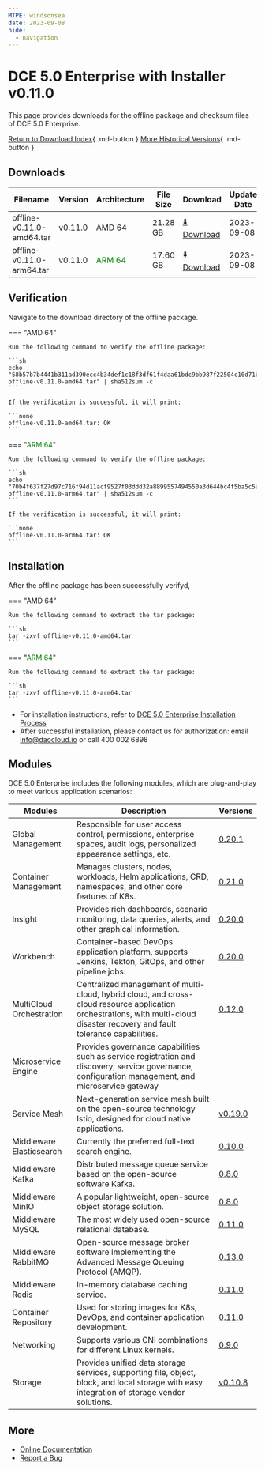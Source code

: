 ```yaml
---
MTPE: windsonsea
date: 2023-09-08
hide:
  - navigation
---
```


# DCE 5.0 Enterprise with Installer v0.11.0

This page provides downloads for the offline package and checksum files of DCE 5.0 Enterprise.

[Return to Download Index](../index.md#download-enterprise-package){ .md-button }
[More Historical Versions](./dce5-installer-history.md){ .md-button }

## Downloads

| Filename | Version | Architecture | File Size | Download | Update Date |
| -------- | ------- | ------------ | --------- | -------- | ----------- |
| offline-v0.11.0-amd64.tar | v0.11.0 | AMD 64 | 21.28 GB | [:arrow_down: Download](https://qiniu-download-public.daocloud.io/DaoCloud_Enterprise/dce5/offline-v0.11.0-amd64.tar) | 2023-09-08 |
| offline-v0.11.0-arm64.tar | v0.11.0 | <font color="green">ARM 64</font> | 17.60 GB | [:arrow_down: Download](https://qiniu-download-public.daocloud.io/DaoCloud_Enterprise/dce5/offline-v0.11.0-arm64.tar) | 2023-09-08 |

## Verification

Navigate to the download directory of the offline package.

=== "AMD 64"

    Run the following command to verify the offline package:

    ```sh
    echo "58b57b7b4441b311ad390ecc4b34def1c18f3df61f4daa61bdc9bb987f22504c10d71bdd24e39996d566cc9965cdd7ba26dbc3d71bfbe982b82b17aa20ff0751  offline-v0.11.0-amd64.tar" | sha512sum -c
    ```

    If the verification is successful, it will print:

    ```none
    offline-v0.11.0-amd64.tar: OK
    ```

=== "<font color="green">ARM 64</font>"

    Run the following command to verify the offline package:

    ```sh
    echo "70b4f637f27d97c716f94d11acf9527f03ddd32a8899557494550a3d644bc4f5ba5c5a6b89bac9023b0a4da88c38a4b3e3ba9d3320bc7eeff483921f31d546cf  offline-v0.11.0-arm64.tar" | sha512sum -c
    ```

    If the verification is successful, it will print:

    ```none
    offline-v0.11.0-arm64.tar: OK
    ```

## Installation

After the offline package has been successfully verifyd,

=== "AMD 64"

    Run the following command to extract the tar package:

    ```sh
    tar -zxvf offline-v0.11.0-amd64.tar
    ```

=== "<font color="green">ARM 64</font>"

    Run the following command to extract the tar package:

    ```sh
    tar -zxvf offline-v0.11.0-arm64.tar
    ```

- For installation instructions, refer to [DCE 5.0 Enterprise Installation Process](../../install/commercial/start-install.md)
- After successful installation, please contact us for authorization: email info@daocloud.io or call 400 002 6898

## Modules

DCE 5.0 Enterprise includes the following modules,
which are plug-and-play to meet various application scenarios:

| Modules | Description | Versions |
| ------- | ----------- | -------- |
| Global Management | Responsible for user access control, permissions, enterprise spaces, audit logs, personalized appearance settings, etc. | [0.20.1](../../ghippo/intro/release-notes.md#v0201) |
| Container Management | Manages clusters, nodes, workloads, Helm applications, CRD, namespaces, and other core features of K8s. | [0.21.0](../../kpanda/intro/release-notes.md#v0210) |
| Insight | Provides rich dashboards, scenario monitoring, data queries, alerts, and other graphical information. | [0.20.0](../../insight/intro/releasenote.md#v0200) |
| Workbench | Container-based DevOps application platform, supports Jenkins, Tekton, GitOps, and other pipeline jobs. | [0.20.0](../../amamba/intro/release-notes.md#v0200) |
| MultiCloud Orchestration | Centralized management of multi-cloud, hybrid cloud, and cross-cloud resource application orchestrations, with multi-cloud disaster recovery and fault tolerance capabilities. | [0.12.0](../../kairship/intro/release-notes.md#v0120) |
| Microservice Engine | Provides governance capabilities such as service registration and discovery, service governance, configuration management, and microservice gateway |
| Service Mesh | Next-generation service mesh built on the open-source technology Istio, designed for cloud native applications. | [v0.19.0](../../mspider/intro/release-notes.md#v0190) |
| Middleware Elasticsearch | Currently the preferred full-text search engine. | [0.10.0](../../middleware/elasticsearch/release-notes.md#v0100) |
| Middleware Kafka | Distributed message queue service based on the open-source software Kafka. | [0.8.0](../../middleware/kafka/release-notes.md#v080) |
| Middleware MinIO | A popular lightweight, open-source object storage solution. | [0.8.0](../../middleware/minio/release-notes.md#v080) |
| Middleware MySQL | The most widely used open-source relational database. | [0.11.0](../../middleware/mysql/release-notes.md#v0110) |
| Middleware RabbitMQ | Open-source message broker software implementing the Advanced Message Queuing Protocol (AMQP). | [0.13.0](../../middleware/rabbitmq/release-notes.md#v0130) |
| Middleware Redis | In-memory database caching service. | [0.11.0](../../middleware/redis/release-notes.md#v0110) |
| Container Repository | Used for storing images for K8s, DevOps, and container application development. | [0.11.0](../../kangaroo/intro/release-notes.md) |
| Networking | Supports various CNI combinations for different Linux kernels. | [0.9.0](../../network/intro/releasenotes.md) |
| Storage | Provides unified data storage services, supporting file, object, block, and local storage with easy integration of storage vendor solutions. | [v0.10.8](../../storage/hwameistor/releasenotes.md) |

## More

- [Online Documentation](../../dce/index.md)
- [Report a Bug](https://github.com/DaoCloud/DaoCloud-docs/issues)
